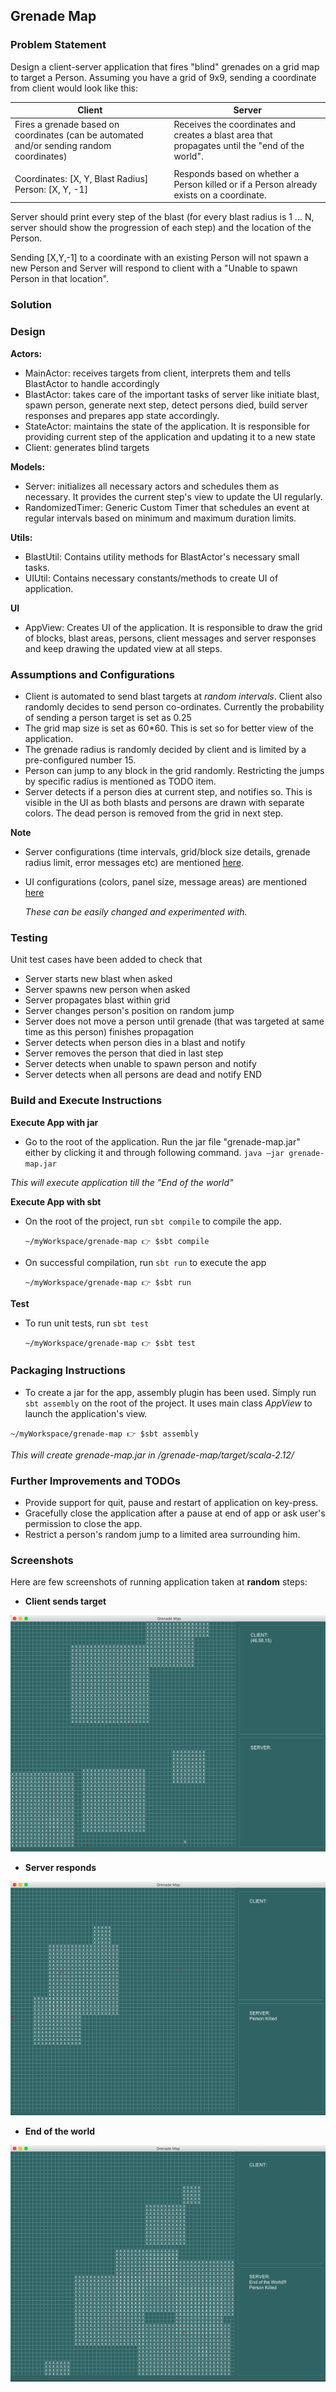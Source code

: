 ## Grenade Map


### Problem Statement
Design a client-server application that fires "blind" grenades on a grid map to target a Person.
Assuming you have a grid of 9x9, sending a coordinate from client would look like this:


|Client|Server|
|---|---|
|Fires a grenade based on coordinates (can be automated and/or sending random coordinates)|Receives the coordinates and creates a blast area that propagates until the "end of the world".|
| | |
|Coordinates: [X, Y, Blast Radius] Person: [X, Y, -1]|Responds based on whether a Person killed or if a Person already exists on a coordinate.|

Server should print every step of the blast (for every blast radius is 1 ... N, server should show the progression of each step) and the location of the Person.

Sending [X,Y,-1] to a coordinate with an existing Person will not spawn a new Person and Server will respond to client with a "Unable to spawn Person in that location".

### Solution


### Design

**Actors:**
- MainActor: receives targets from client, interprets them and tells BlastActor to handle accordingly
- BlastActor: takes care of the important tasks of server like initiate blast, spawn person, generate next step, detect persons died, build server responses and prepares app state accordingly.
- StateActor: maintains the state of the application. It is responsible for providing current step of the application and updating it to a new state
- Client: generates blind targets

**Models:**
- Server: initializes all necessary actors and schedules them as necessary. It provides the current step's view to update the UI regularly.
- RandomizedTimer: Generic Custom Timer that schedules an event at regular intervals based on minimum and maximum duration limits.

**Utils:**
- BlastUtil: Contains utility methods for BlastActor's necessary small tasks.
- UIUtil: Contains necessary constants/methods to create UI of application.

**UI**
- AppView: Creates UI of the application. It is responsible to draw the grid of blocks, blast areas, persons, client messages and server responses and keep drawing the updated view at all steps.


### Assumptions and Configurations
- Client is automated to send blast targets at *random intervals*. Client also randomly decides to send person co-ordinates. Currently the probability of sending a person target is set as 0.25
- The grid map size is set as 60*60. This is set so for better view of the application. 
- The grenade radius is randomly decided by client and is limited by a pre-configured number 15.
- Person can jump to any block in the grid randomly. Restricting the jumps by specific radius is mentioned as TODO item.
- Server detects if a person dies at current step, and notifies so. This is visible in the UI as both blasts and persons are drawn with separate colors. The dead person is removed from the grid in next step. 

**Note**
- Server configurations (time intervals, grid/block size details, grenade radius limit, error messages etc) are mentioned [here](src/main/scala/com/shriti/grenademap/models/package.scala).
- UI configurations (colors, panel size, message areas) are mentioned [here](src/main/scala/com/shriti/grenademap/util/UIUtil.scala)

    *These can be easily changed and experimented with.*

### Testing
Unit test cases have been added to check that
- Server starts new blast when asked
- Server spawns new person when asked
- Server propagates blast within grid
- Server changes person's position on random jump  
- Server does not move a person until grenade (that was targeted at same time as this person) finishes propagation  
- Server detects when person dies in a blast and notify  
- Server removes the person that died in last step
- Server detects when unable to spawn person and notify
- Server detects when all persons are dead and notify END


### Build and Execute Instructions
**Execute App with jar**

- Go to the root of the application. Run the jar file "grenade-map.jar" either by clicking it and through following command.
`java –jar grenade-map.jar`

*This will execute application till the "End of the world"*

**Execute App with sbt**

- On the root of the project, run `sbt compile` to compile the app.

    `~/myWorkspace/grenade-map 👉 $sbt compile`

- On successful compilation, run `sbt run` to execute the app

    `~/myWorkspace/grenade-map 👉 $sbt run`


**Test**

- To run unit tests, run `sbt test`

    `~/myWorkspace/grenade-map 👉 $sbt test`


### Packaging Instructions
- To create a jar for the app, assembly plugin has been used. Simply run `sbt assembly` on the root of the project. It uses main class *AppView* to launch the application's view.

`~/myWorkspace/grenade-map 👉 $sbt assembly`

*This will create grenade-map.jar in /grenade-map/target/scala-2.12/*


### Further Improvements and TODOs
- Provide support for quit, pause and restart of application on key-press.
- Gracefully close the application after a pause at end of app or ask user's permission to close the app.
- Restrict a person's random jump to a limited area surrounding him.


### Screenshots
Here are few screenshots of running application taken at **random** steps:
- **Client sends target**

![image1](images/Client%20sends%20blast%20target.png)

- **Server responds**

![image2](images/Server%20response.png)

- **End of the world**

![image3](images/End%20of%20the%20world.png)